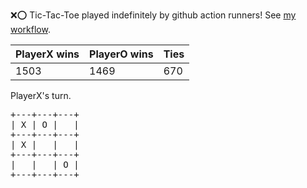 :x::o: Tic-Tac-Toe played indefinitely by github action runners! See [my workflow](.github/workflows/play.yaml).

|PlayerX wins|PlayerO wins|Ties|
|-|-|-|
|1503|1469|670|

PlayerX's turn.

<pre>
+---+---+---+
| X | O |   |
+---+---+---+
| X |   |   |
+---+---+---+
|   |   | O |
+---+---+---+
</pre>